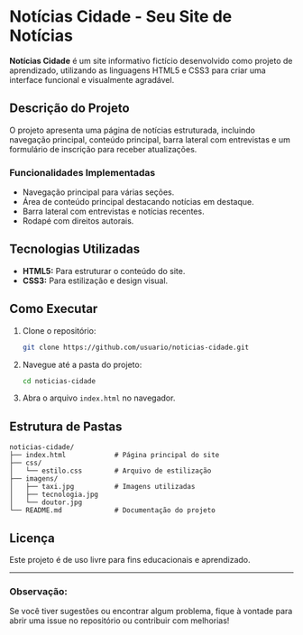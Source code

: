 # Notícias Cidade - Seu Site de Notícias

**Notícias Cidade** é um site informativo fictício desenvolvido como projeto de aprendizado, utilizando as linguagens HTML5 e CSS3 para criar uma interface funcional e visualmente agradável.

## **Descrição do Projeto**
O projeto apresenta uma página de notícias estruturada, incluindo navegação principal, conteúdo principal, barra lateral com entrevistas e um formulário de inscrição para receber atualizações.

### **Funcionalidades Implementadas**
- Navegação principal para várias seções.
- Área de conteúdo principal destacando notícias em destaque.
- Barra lateral com entrevistas e notícias recentes.
- Rodapé com direitos autorais.

## **Tecnologias Utilizadas**
- **HTML5:** Para estruturar o conteúdo do site.
- **CSS3:** Para estilização e design visual.

## **Como Executar**
1. Clone o repositório:
   ```bash
   git clone https://github.com/usuario/noticias-cidade.git
   ```
2. Navegue até a pasta do projeto:
   ```bash
   cd noticias-cidade
   ```
3. Abra o arquivo `index.html` no navegador.

## **Estrutura de Pastas**
```
noticias-cidade/
├── index.html            # Página principal do site
├── css/
│   └── estilo.css        # Arquivo de estilização
├── imagens/
│   ├── taxi.jpg          # Imagens utilizadas
│   ├── tecnologia.jpg    
│   └── doutor.jpg        
└── README.md             # Documentação do projeto
```

## **Licença**
Este projeto é de uso livre para fins educacionais e aprendizado.

---
### **Observação:**
Se você tiver sugestões ou encontrar algum problema, fique à vontade para abrir uma issue no repositório ou contribuir com melhorias!

